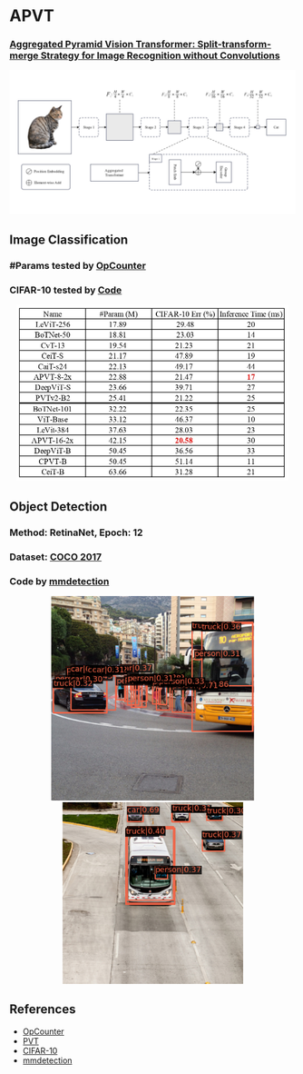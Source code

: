 # APVT
### [Aggregated Pyramid Vision Transformer: Split-transform-merge Strategy for Image Recognition without Convolutions](https://arxiv.org/abs/2203.00960)
<p align="center">
  <img src="Img/architecture.jpg" width="720" title="APVT">
</p>

## Image Classification
### #Params tested by [OpCounter](https://github.com/Lyken17/pytorch-OpCounter)
### CIFAR-10 tested by [Code](https://github.com/soapisnotfat/pytorch-cifar10)
<p align="center">
  <img src="Img/image_classification.jpg" width="480" title="image_classification">
</p>

## Object Detection
### Method: RetinaNet, Epoch: 12 
### Dataset: [COCO 2017](https://cocodataset.org/#download) 
### Code by [mmdetection](https://github.com/open-mmlab/mmdetection)
<p align="center">
  <img src="Img/object_detecion_eval1.png" width="360" title="object_detecion_eval1">
  <img src="Img/object_detecion_eval2.png" width="320" title="object_detecion_eval2">
</p>

## References
* [OpCounter](https://github.com/Lyken17/pytorch-OpCounter)
* [PVT](https://github.com/whai362/PVT)
* [CIFAR-10](https://github.com/soapisnotfat/pytorch-cifar10)
* [mmdetection](https://github.com/open-mmlab/mmdetection)
